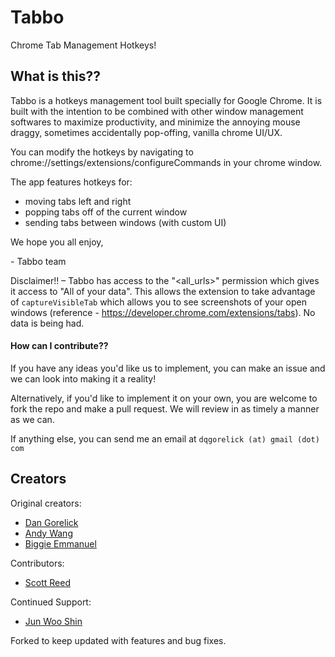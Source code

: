 # Tabbo
Chrome Tab Management Hotkeys!

## What is this??
Tabbo is a hotkeys management tool built specially for Google Chrome. It is built with the intention to be combined with other window management softwares to maximize productivity, and minimize the annoying mouse draggy, sometimes accidentally pop-offing, vanilla chrome UI/UX.

You can modify the hotkeys by navigating to chrome://settings/extensions/configureCommands in your chrome window.

The app features hotkeys for:
- moving tabs left and right
- popping tabs off of the current window
- sending tabs between windows (with custom UI)

We hope you all enjoy,

\- Tabbo team

Disclaimer!! – Tabbo has access to the "<all_urls>" permission which gives it access to "All of your data". This allows the extension to take advantage of `captureVisibleTab` which allows you to see screenshots of your open windows (reference - https://developer.chrome.com/extensions/tabs). No data is being had.


#### How can I contribute??
If you have any ideas you'd like us to implement, you can make an issue and we can look into making it a reality!

Alternatively, if you'd like to implement it on your own, you are welcome to fork the repo and make a pull request. We will review in as timely a manner as we can.

If anything else, you can send me an email at `dqgorelick (at) gmail (dot) com`

## Creators
Original creators:
- [Dan Gorelick](https://github.com/dqgorelick)
- [Andy Wang](https://github.com/ownzandy)
- [Biggie Emmanuel](https://github.com/bigolu)

Contributors:
- [Scott Reed](https://github.com/sreed101)

Continued Support:
- [Jun Woo Shin](https://github.com/jwoos)

Forked to keep updated with features and bug fixes.

